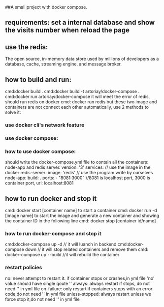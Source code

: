 ##A small project with docker compose.
## requirements: set a internal database and show the visits number when reload the page
## use the redis:
The open source, in-memory data store used by millions of developers as a database, cache, streaming engine, and message broker.
## how to build and run:
cmd:docker build .
cmd:docker build -t artoriay/docker-compose .
cmd:docker run artoriay/docker-compose
it will meet the error of redis, should run redis on docker
cmd: docker run redis
but these two image and containers are not connect each other automatically, use 2 methods to solve it:
### use docker cli's network feature
### use docker compose:
### how to use docker compose:
should write the docker-compose.yml file to contain all the containers: node-app and redis server.
version: '3'
services:
  // use the image in the docker
  redis-server:
    image: 'redis'
  // use the program write by ourselves
  node-app:
    build: .
    ports: 
      - "8081:3000"
  //8081 is localhost port, 3000 is container port, url: localhost:8081
## how to run docker and stop it
cmd: docker start [container name]
 to start a container
cmd: docker run -d [image name]
to start the image and generate a new container and showing the container ID in the following line
cmd: docker stop [container id/name]
### how to run docker-compose and stop it 
cmd:docker-compose up -d
// it will luanch in backend
cmd:docker-compose down
// it will stop related containers and remove them
cmd: docker-compose up --build
//it will rebuild the container
### restart policies
no: never attempt to restart it. if container stops or crashes,in yml file 'no' value should have single qoute ''
always: always restart if stops, do not need '' in yml file
on-failure: only restart if containers stops with an error code,do not need '' in yml file
unless-stopped: always restart unless we force stop it,do not need '' in yml file


